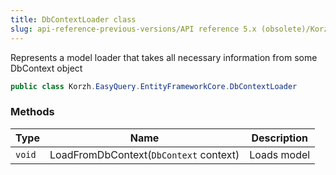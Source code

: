 ```yaml
---
title: DbContextLoader class
slug: api-reference-previous-versions/API reference 5.x (obsolete)/Korzh.EasyQuery.EntityFrameworkCore namespace/dbcontextloader-class
---
```



Represents a model loader that takes all necessary information from some DbContext object
```csharp
public class Korzh.EasyQuery.EntityFrameworkCore.DbContextLoader

```

### Methods

| Type | Name | Description | 
| --- | --- | --- | 
| `void` | LoadFromDbContext(`DbContext` context) | Loads model |